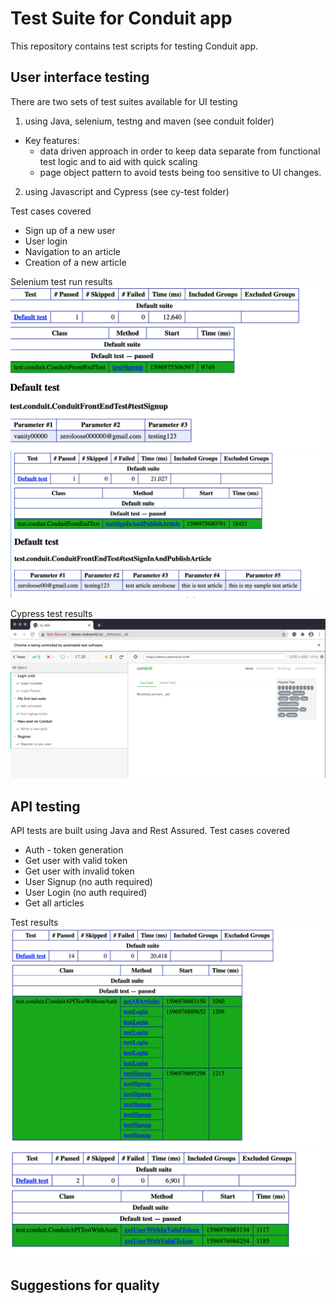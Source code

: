 # Test Suite for Conduit app 

This repository contains test scripts for testing Conduit app.
## User interface testing
There are two sets of test suites available for UI testing

1) using Java, selenium, testng and maven (see conduit folder)
  * Key features: 
    * data driven approach in order to keep data separate from functional test logic and to aid with quick scaling
    * page object pattern to avoid tests being too sensitive to UI changes.
2) using Javascript and Cypress (see cy-test folder)

Test cases covered
* Sign up of a new user
* User login
* Navigation to an article
* Creation of a new article

Selenium test run results
![picture](conduit/test-output/selenium_0.png)
![picture](conduit/test-output/selenium_1.png)

Cypress test results
![picture](cy-test/cypress_test_results.png)


## API testing

API tests are built using Java and Rest Assured. 
Test cases covered
* Auth - token generation
* Get user with valid token
* Get user with invalid token
* User Signup (no auth required)
* User Login (no auth required)
* Get all articles 

Test results
![picture](conduit/test-output/api_test_0.png)
![picture](conduit/test-output/api_test_1.png)


## Suggestions for quality

